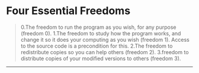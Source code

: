 # Four Essential Freedoms

> 0.The freedom to run the program as you wish, for any purpose (freedom 0).
> 1.The freedom to study how the program works, and change it so it does
> your computing as you wish (freedom 1).
> Access to the source code is a precondition for this.
> 2.The freedom to redistribute copies so you can help others (freedom 2).
> 3.freedom to distribute copies of your modified versions to others (freedom 3).

---

